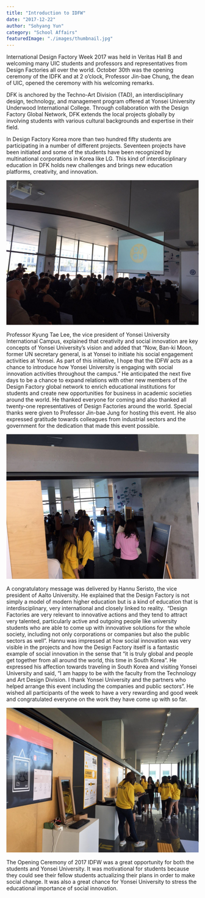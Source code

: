 ```yaml
---
title: "Introduction to IDFW"
date: "2017-12-22"
author: "Sohyang Yun"
category: "School Affairs"
featuredImage: "./images/thumbnail.jpg"
---
```


International Design Factory Week 2017 was held in Veritas Hall B and welcoming many UIC students and professors and representatives from Design Factories all over the world. October 30th was the opening ceremony of the IDFK and at 2 o’clock, Professor Jin-bae Chung, the dean of UIC, opened the ceremony with his welcoming remarks.

DFK is anchored by the Techno-Art Division (TAD), an interdisciplinary design, technology, and management program offered at Yonsei University Underwood International College. Through collaboration with the Design Factory Global Network, DFK extends the local projects globally by involving students with various cultural backgrounds and expertise in their field.

In Design Factory Korea more than two hundred fifty students are participating in a number of different projects. Seventeen projects have been initiated and some of the students have been recognized by multinational corporations in Korea like LG. This kind of interdisciplinary education in DFK holds new challenges and brings new education platforms, creativity, and innovation.

![image2](./images/image2.jpg)

Professor Kyung Tae Lee, the vice president of Yonsei University International Campus, explained that creativity and social innovation are key concepts of Yonsei University’s vision and added that “Now, Ban-ki Moon, former UN secretary general, is at Yonsei to initiate his social engagement activities at Yonsei. As part of this initiative, I hope that the IDFW acts as a chance to introduce how Yonsei University is engaging with social innovation activities throughout the campus.” He anticipated the next five days to be a chance to expand relations with other new members of the Design Factory global network to enrich educational institutions for students and create new opportunities for business in academic societies around the world. He thanked everyone for coming and also thanked all twenty-one representatives of Design Factories around the world. Special thanks were given to Professor Jin-bae Jung for hosting this event. He also expressed gratitude towards colleagues from industrial sectors and the government for the dedication that made this event possible.

![image4](./images/image4.jpg)

A congratulatory message was delivered by Hannu Seristo, the vice president of Aalto University. He explained that the Design Factory is not simply a model of modern higher education but is a kind of education that is interdisciplinary, very international and closely linked to reality.  “Design Factories are very relevant to innovative actions and they tend to attract very talented, particularly active and outgoing people like university students who are able to come up with innovative solutions for the whole society, including not only corporations or companies but also the public sectors as well”. Hannu was impressed at how social innovation was very visible in the projects and how the Design Factory itself is a fantastic example of social innovation in the sense that “it is truly global and people get together from all around the world, this time in South Korea”. He expressed his affection towards traveling in South Korea and visiting Yonsei University and said, “I am happy to be with the faculty from the Technology and Art Design Division. I thank Yonsei University and the partners who helped arrange this event including the companies and public sectors”. He wished all participants of the week to have a very rewarding and good week and congratulated everyone on the work they have come up with so far.

![image3](./images/image3.jpg)

The Opening Ceremony of 2017 IDFW was a great opportunity for both the students and Yonsei University. It was motivational for students because they could see their fellow students actualizing their plans in order to make social change. It was also a great chance for Yonsei University to stress the educational importance of social innovation.
